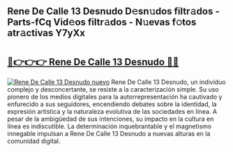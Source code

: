 ## Rene De Calle 13 Desnudo D𝚎sn𝚞dos filtr𝚊dos - Parts-fCq Vid𝚎os filtr𝚊dos - N𝚞evas f𝚘tos atr𝚊ctivas Y7yXx

# <h2><a href="http://mb7um1r.tromn.icu/?c=Rene+De+Calle+13+Desnudo">🔗👉👉👉 Rene De Calle 13 Desnudo 🔗🔗</a></h2>

[![Rene De Calle 13 Desnudo nuevo](https://i.imgur.com/pEAQMta.gif)](http://mb7um1r.tromn.icu/?c=Rene+De+Calle+13+Desnudo)
Rene De Calle 13 Desnudo, un individuo complejo y desconcertante, se resiste a la caracterización simple. Su uso pionero de los medios digitales para la autorrepresentación ha cautivado y enfurecido a sus seguidores, encendiendo debates sobre la identidad, la expresión artística y la naturaleza evolutiva de las sociedades en línea. A pesar de la ambigüedad de sus intenciones, su impacto en la cultura en línea es indiscutible. La determinación inquebrantable y el magnetismo innegable impulsan a Rene De Calle 13 Desnudo a nuevas alturas en la comunidad digital.
